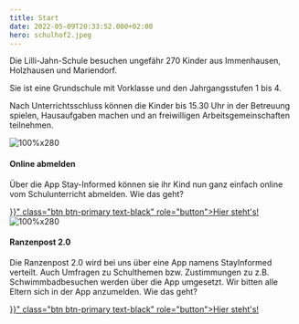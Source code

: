 ```yaml
---
title: Start
date: 2022-05-09T20:33:52.000+02:00
hero: schulhof2.jpeg
---
```


Die Lilli-Jahn-Schule besuchen ungefähr 270 Kinder aus Immenhausen, Holzhausen und Mariendorf.

Sie ist eine Grundschule mit Vorklasse und den Jahrgangsstufen 1 bis 4.

Nach Unterrichtsschluss können die Kinder bis 15.30 Uhr in der Betreuung spielen, Hausaufgaben machen und an freiwilligen Arbeitsgemeinschaften teilnehmen.

<div class="row">
    <div class="col-md-6 mb-3">
        <div class="card h-100">
            <img class="img-fluid" alt="100%x280" src="/images/sonstige/krankmelden.jpg">
            <div class="card-body">
                <h4 class="card-title">Online abmelden</h4>
                <p class="card-text">Über die App Stay-Informed können sie ihr Kind nun ganz einfach online vom Schulunterricht abmelden. Wie das geht? </p>
                <a href="{{< ref "/fuereltern/digitale-schule" >}}" class="btn btn-primary text-black" role="button">Hier steht's!</a>
            </div>
        </div>
    </div>
    <div class="col-md-6 mb-3">
        <div class="card h-100">
            <img class="img-fluid" alt="100%x280" src="/images/sonstige/schulranzen.jpg">
            <div class="card-body">
                <h4 class="card-title">Ranzenpost 2.0</h4>
                <p class="card-text">Die Ranzenpost 2.0 wird bei uns über eine App namens StayInformed verteilt. Auch Umfragen zu Schulthemen bzw. Zustimmungen zu z.B. Schwimmbadbesuchen werden über die App umgesetzt. Wir bitten alle Eltern sich in der App anzumelden. Wie das geht? </p>
                <a href="{{< ref "/fuereltern/digitale-schule" >}}" class="btn btn-primary text-black" role="button">Hier steht's!</a>
            </div>
        </div>
    </div>
</div>
